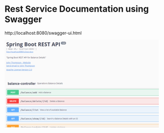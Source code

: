 # Rest Service Documentation using Swagger

http://localhost:8080/swagger-ui.html


![Test Image 1](pkk.png)

